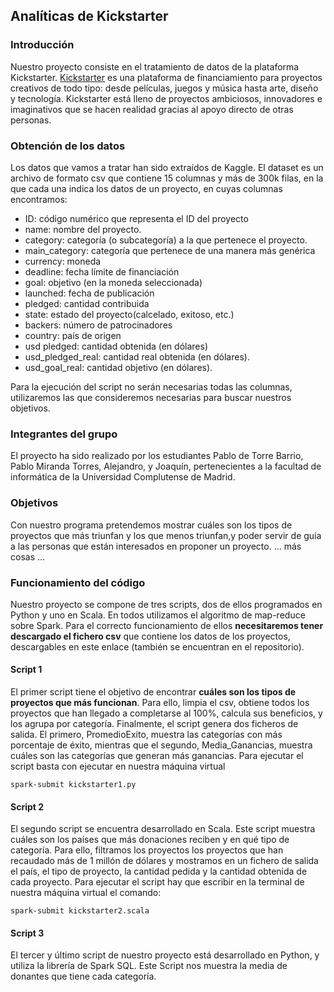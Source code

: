## Analíticas de Kickstarter 

### Introducción
Nuestro proyecto consiste en el tratamiento de datos de la plataforma Kickstarter. [Kickstarter](https://www.kickstarter.com/?lang=es) es una plataforma de financiamiento para proyectos creativos de todo tipo: desde películas, juegos y música hasta arte, diseño y tecnología. Kickstarter está lleno de proyectos ambiciosos, innovadores e imaginativos que se hacen realidad gracias al apoyo directo de otras personas. 

### Obtención de los datos
Los datos que vamos a tratar han sido extraídos de Kaggle. El dataset es un archivo de formato csv que contiene 15 columnas y más de 300k filas, en la que cada una indica los datos de un proyecto, en cuyas columnas encontramos: 
- ID: código numérico que representa el ID del proyecto
- name: nombre del proyecto.
- category: categoría (o subcategoría) a la que pertenece el proyecto.
- main_category: categoría que pertenece de una manera más genérica
- currency: moneda
- deadline: fecha límite de financiación
- goal: objetivo (en la moneda seleccionada)
- launched: fecha de publicación
- pledged: cantidad contribuida
- state: estado del proyecto(calcelado, exitoso, etc.)
- backers: número de patrocinadores
- country: país de origen
- usd pledged: cantidad obtenida (en dólares)
- usd_pledged_real: cantidad real obtenida (en dólares).
- usd_goal_real: cantidad objetivo (en dólares). 

Para la ejecución del script no serán necesarias todas las columnas, utilizaremos las que consideremos necesarias para buscar nuestros objetivos.

### Integrantes del grupo
El proyecto ha sido realizado por los estudiantes Pablo de Torre Barrio, Pablo Miranda Torres, Alejandro, y Joaquín, pertenecientes a la facultad de informática de la Universidad Complutense de Madrid.

### Objetivos
Con nuestro programa pretendemos mostrar cuáles son los tipos de proyectos que más triunfan y los que menos triunfan,y poder servir de guía a las personas que están interesados en proponer un proyecto.
... más cosas ...

### Funcionamiento del código
Nuestro proyecto se compone de tres scripts, dos de ellos programados en Python y uno en Scala. En todos utilizamos el algoritmo de map-reduce sobre Spark. Para el correcto funcionamiento de ellos **necesitaremos tener descargado el fichero csv** que contiene los datos de los proyectos, descargables en este enlace (también se encuentran en el repositorio).

#### Script 1
El primer script tiene el objetivo de encontrar **cuáles son los tipos de proyectos que más funcionan**. Para ello, limpia el csv, obtiene todos los proyectos que han llegado a completarse al 100%, calcula sus beneficios, y los agrupa por categoría. Finalmente, el script genera dos ficheros de salida. El primero, PromedioExito, muestra las categorías con más porcentaje de éxito, mientras que el segundo, Media_Ganancias, muestra cuáles son las categorías que generan más ganancias. Para ejecutar el script basta con ejecutar en nuestra máquina virtual
```
spark-submit kickstarter1.py
```

#### Script 2
El segundo script se encuentra desarrollado en Scala. Este script muestra cuáles son los países que más donaciones reciben y en qué tipo de categoría. Para ello, filtramos los proyectos los proyectos que han recaudado más de 1 millón de dólares y mostramos en un fichero de salida el país, el tipo de proyecto, la cantidad pedida y la cantidad obtenida de cada proyecto. Para ejecutar el script hay que escribir en la terminal de nuestra máquina virtual el comando:
```
spark-submit kickstarter2.scala
```

#### Script 3
El tercer y último script de nuestro proyecto está desarrollado en Python, y utiliza la librería de Spark SQL. Este Script nos muestra la media de donantes que tiene cada categoría. 


